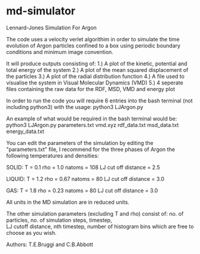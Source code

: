 # md-simulator
Lennard-Jones Simulation For Argon

The code uses a velocity verlet algorithim in order to 
simulate the time evolution of Argon particles confined to
a box using periodic boundary conditions and minimum 
image convention.

It will produce outputs consisting of:
1.) A plot of the kinetic, potential and total energy of the system 
2.) A plot of the mean squared displacement of the particles
3.) A plot of the radial distribution function
4.) A file used to visualise the system in Visual Molecular Dynamics (VMD)
5.) 4 seperate files containing the raw data for the RDF, MSD, VMD and energy plot


In order to run the code you will require 6 entries into
the bash terminal (not including python3) with the usage:
python3 LJArgon.py <parameters file> <vmd file> <rdf file> <msd file> <energy file>

An example of what would be required in the bash terminal would be:
python3 LJArgon.py parameters.txt vmd.xyz rdf_data.txt msd_data.txt energy_data.txt

You can edit the parameters of the simulation by editing the "parameters.txt" file,
I recommend for the three phases of Argon the following temperatures and densities:

SOLID: T = 0.1   rho = 1.0   natoms = 108  LJ cut off distance = 2.5

LIQUID: T = 1.2  rho = 0.67  natoms = 80   LJ cut off distance = 3.0

GAS: T = 1.8  rho = 0.23     natoms = 80   LJ cut off distance = 3.0

All units in the MD simulation are in reduced units.

The other simulation parameters (excluding T and rho) consist of:
no. of particles, no. of simulation steps, timestep,  
LJ cutoff distance, nth timestep, number of histogram bins
which are free to choose as you wish.

Authors: T.E.Bruggi and C.B.Abbott


